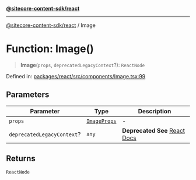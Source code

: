 [**@sitecore-content-sdk/react**](../README.md)

***

[@sitecore-content-sdk/react](../README.md) / Image

# Function: Image()

> **Image**(`props`, `deprecatedLegacyContext`?): `ReactNode`

Defined in: [packages/react/src/components/Image.tsx:99](https://github.com/Sitecore/xmc-jss-dev/blob/88c5c2640d5ef72e74febf33dccec61ab7a6e74d/packages/react/src/components/Image.tsx#L99)

## Parameters

| Parameter | Type | Description |
| ------ | ------ | ------ |
| `props` | [`ImageProps`](../interfaces/ImageProps.md) | - |
| `deprecatedLegacyContext`? | `any` | **Deprecated** **See** [React Docs](https://legacy.reactjs.org/docs/legacy-context.html#referencing-context-in-lifecycle-methods) |

## Returns

`ReactNode`
